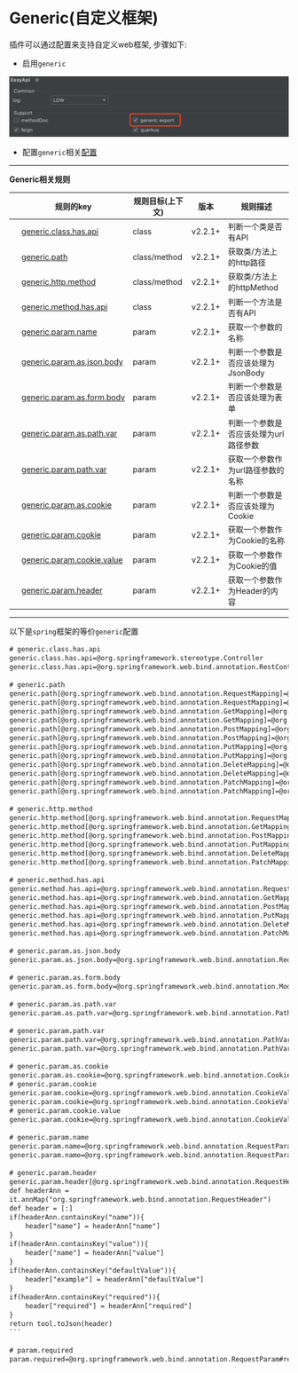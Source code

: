 # Generic(自定义框架)

插件可以通过配置来支持自定义web框架, 步骤如下:
- 启用`generic`

![call](../asset/generic.png)

- 配置`generic`相关[配置](/setting/index.html)

---

**Generic相关规则**

| &nbsp;&nbsp;&nbsp;&nbsp;规则的key | 规则目标(上下文) | 版本 | 规则描述 |
| ------------ | ------------ | ------------ |------------ |
| &nbsp;&nbsp;&nbsp;&nbsp;[generic.class.has.api](/documents/generic.html)  | class | v2.2.1+ | 判断一个类是否有API |
| &nbsp;&nbsp;&nbsp;&nbsp;[generic.path](/documents/generic.html)  | class/method | v2.2.1+ | 获取类/方法上的http路径 |
| &nbsp;&nbsp;&nbsp;&nbsp;[generic.http.method](/documents/generic.html)  | class/method | v2.2.1+ | 获取类/方法上的httpMethod |
| &nbsp;&nbsp;&nbsp;&nbsp;[generic.method.has.api](/documents/generic.html)  | class | v2.2.1+ | 判断一个方法是否有API |
| &nbsp;&nbsp;&nbsp;&nbsp;[generic.param.name](/documents/generic.html)  | param | v2.2.1+ | 获取一个参数的名称 |
| &nbsp;&nbsp;&nbsp;&nbsp;[generic.param.as.json.body](/documents/generic.html)  | param | v2.2.1+ | 判断一个参数是否应该处理为JsonBody |
| &nbsp;&nbsp;&nbsp;&nbsp;[generic.param.as.form.body](/documents/generic.html)  | param | v2.2.1+ | 判断一个参数是否应该处理为表单 |
| &nbsp;&nbsp;&nbsp;&nbsp;[generic.param.as.path.var](/documents/generic.html)  | param | v2.2.1+ | 判断一个参数是否应该处理为url路径参数 |
| &nbsp;&nbsp;&nbsp;&nbsp;[generic.param.path.var](/documents/generic.html)  | param | v2.2.1+ | 获取一个参数作为url路径参数的名称 |
| &nbsp;&nbsp;&nbsp;&nbsp;[generic.param.as.cookie](/documents/generic.html)  | param | v2.2.1+ | 判断一个参数是否应该处理为Cookie |
| &nbsp;&nbsp;&nbsp;&nbsp;[generic.param.cookie](/documents/generic.html)  | param | v2.2.1+ | 获取一个参数作为Cookie的名称 |
| &nbsp;&nbsp;&nbsp;&nbsp;[generic.param.cookie.value](/documents/generic.html)  | param | v2.2.1+ | 获取一个参数作为Cookie的值 |
| &nbsp;&nbsp;&nbsp;&nbsp;[generic.param.header](/documents/generic.html)  | param | v2.2.1+ | 获取一个参数作为Header的内容 |


---

以下是`spring`框架的等价`generic`配置

``````
# generic.class.has.api
generic.class.has.api=@org.springframework.stereotype.Controller
generic.class.has.api=@org.springframework.web.bind.annotation.RestController

# generic.path
generic.path[@org.springframework.web.bind.annotation.RequestMapping]=@org.springframework.web.bind.annotation.RequestMapping#value
generic.path[@org.springframework.web.bind.annotation.RequestMapping]=@org.springframework.web.bind.annotation.RequestMapping#path
generic.path[@org.springframework.web.bind.annotation.GetMapping]=@org.springframework.web.bind.annotation.GetMapping#value
generic.path[@org.springframework.web.bind.annotation.GetMapping]=@org.springframework.web.bind.annotation.GetMapping#path
generic.path[@org.springframework.web.bind.annotation.PostMapping]=@org.springframework.web.bind.annotation.PostMapping#value
generic.path[@org.springframework.web.bind.annotation.PostMapping]=@org.springframework.web.bind.annotation.PostMapping#path
generic.path[@org.springframework.web.bind.annotation.PutMapping]=@org.springframework.web.bind.annotation.PutMapping#value
generic.path[@org.springframework.web.bind.annotation.PutMapping]=@org.springframework.web.bind.annotation.PutMapping#path
generic.path[@org.springframework.web.bind.annotation.DeleteMapping]=@org.springframework.web.bind.annotation.DeleteMapping#value
generic.path[@org.springframework.web.bind.annotation.DeleteMapping]=@org.springframework.web.bind.annotation.DeleteMapping#path
generic.path[@org.springframework.web.bind.annotation.PatchMapping]=@org.springframework.web.bind.annotation.PatchMapping#value
generic.path[@org.springframework.web.bind.annotation.PatchMapping]=@org.springframework.web.bind.annotation.PatchMapping#path

# generic.http.method
generic.http.method[@org.springframework.web.bind.annotation.RequestMapping]=@org.springframework.web.bind.annotation.RequestMapping#method
generic.http.method[@org.springframework.web.bind.annotation.GetMapping]=GET
generic.http.method[@org.springframework.web.bind.annotation.PostMapping]=POST
generic.http.method[@org.springframework.web.bind.annotation.PutMapping]=PUT
generic.http.method[@org.springframework.web.bind.annotation.DeleteMapping]=DELETE
generic.http.method[@org.springframework.web.bind.annotation.PatchMapping]=PATCH

# generic.method.has.api
generic.method.has.api=@org.springframework.web.bind.annotation.RequestMapping
generic.method.has.api=@org.springframework.web.bind.annotation.GetMapping
generic.method.has.api=@org.springframework.web.bind.annotation.PostMapping
generic.method.has.api=@org.springframework.web.bind.annotation.PutMapping
generic.method.has.api=@org.springframework.web.bind.annotation.DeleteMapping
generic.method.has.api=@org.springframework.web.bind.annotation.PatchMapping

# generic.param.as.json.body
generic.param.as.json.body=@org.springframework.web.bind.annotation.RequestBody

# generic.param.as.form.body
generic.param.as.form.body=@org.springframework.web.bind.annotation.ModelAttribute

# generic.param.as.path.var
generic.param.as.path.var=@org.springframework.web.bind.annotation.PathVariable

# generic.param.path.var
generic.param.path.var=@org.springframework.web.bind.annotation.PathVariable#value
generic.param.path.var=@org.springframework.web.bind.annotation.PathVariable#name

# generic.param.as.cookie
generic.param.as.cookie=@org.springframework.web.bind.annotation.CookieValue
# generic.param.cookie
generic.param.cookie=@org.springframework.web.bind.annotation.CookieValue#value
generic.param.cookie=@org.springframework.web.bind.annotation.CookieValue#name
# generic.param.cookie.value
generic.param.cookie=@org.springframework.web.bind.annotation.CookieValue#defaultValue

# generic.param.name
generic.param.name=@org.springframework.web.bind.annotation.RequestParam#value
generic.param.name=@org.springframework.web.bind.annotation.RequestParam#name

# generic.param.header
generic.param.header[@org.springframework.web.bind.annotation.RequestHeader]=groovy:```
def headerAnn = it.annMap("org.springframework.web.bind.annotation.RequestHeader")
def header = [:]
if(headerAnn.containsKey("name")){
    header["name"] = headerAnn["name"]
}
if(headerAnn.containsKey("value")){
    header["name"] = headerAnn["value"]
}
if(headerAnn.containsKey("defaultValue")){
    header["example"] = headerAnn["defaultValue"]
}
if(headerAnn.containsKey("required")){
    header["required"] = headerAnn["required"]
}
return tool.toJson(header)
```

# param.required
param.required=@org.springframework.web.bind.annotation.RequestParam#required
``````